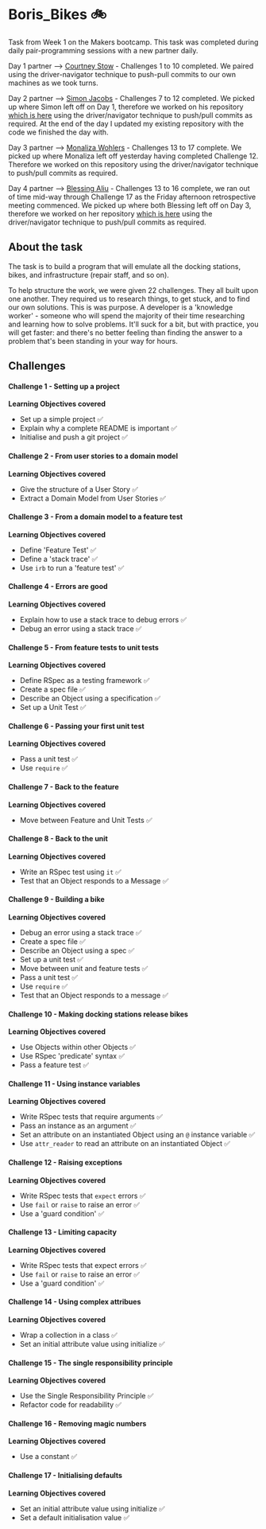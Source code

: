 # Boris_Bikes :bike:

Task from Week 1 on the Makers bootcamp. This task was completed during daily pair-programming sessions with a new partner daily.

Day 1 partner --> [Courtney Stow](https://github.com/Court534) - Challenges 1 to 10 completed. We paired using the driver-navigator technique to push-pull commits to our own machines as we took turns.

Day 2 partner --> [Simon Jacobs](https://github.com/smoni19) - Challenges 7 to 12 completed. We picked up where Simon left off on Day 1, therefore we worked on his repository [which is here](https://github.com/smoni19/Boris_Bikes/commits/main) using the driver/navigator technique to push/pull commits as required. At the end of the day I updated my existing repository with the code we finished the day with.

Day 3 partner --> [Monaliza Wohlers](https://github.com/monawoh) - Challenges 13 to 17 complete. We picked up where Monaliza left off yesterday having completed Challenge 12. Therefore we worked on this repository using the driver/navigator technique to push/pull commits as required.

Day 4 partner --> [Blessing Aliu](https://github.com/blessingaliu) - Challenges 13 to 16 complete, we ran out of time mid-way through Challenge 17 as the Friday afternoon retrospective meeting commenced. We picked up where both Blessing left off on Day 3, therefore we worked on her repository [which is here](https://github.com/blessingaliu/boris_bikes_1) using the driver/navigator technique to push/pull commits as required.

## About the task
The task is to build a program that will emulate all the docking stations, bikes, and infrastructure (repair staff, and so on).

To help structure the work, we were given 22 challenges. They all built upon one another. They required us to research things, to get stuck, and to find our own solutions. This is was purpose. A developer is a 'knowledge worker' - someone who will spend the majority of their time researching and learning how to solve problems. It'll suck for a bit, but with practice, you will get faster: and there's no better feeling than finding the answer to a problem that's been standing in your way for hours.

## Challenges
#### Challenge 1 - Setting up a project
**Learning Objectives covered**
- Set up a simple project  :white_check_mark:
- Explain why a complete README is important  :white_check_mark:
- Initialise and push a git project  :white_check_mark:

#### Challenge 2 - From user stories to a domain model
**Learning Objectives covered**
- Give the structure of a User Story  :white_check_mark:
- Extract a Domain Model from User Stories  :white_check_mark:

#### Challenge 3 - From a domain model to a feature test
**Learning Objectives covered**
- Define 'Feature Test'  :white_check_mark:
- Define a 'stack trace'  :white_check_mark:
- Use `irb` to run a 'feature test'  :white_check_mark:

#### Challenge 4 - Errors are good
**Learning Objectives covered**
- Explain how to use a stack trace to debug errors  :white_check_mark:
- Debug an error using a stack trace  :white_check_mark:

#### Challenge 5 - From feature tests to unit tests
**Learning Objectives covered**
- Define RSpec as a testing framework  :white_check_mark:
- Create a spec file  :white_check_mark:
- Describe an Object using a specification  :white_check_mark:
- Set up a Unit Test  :white_check_mark:

#### Challenge 6 - Passing your first unit test
**Learning Objectives covered**
- Pass a unit test  :white_check_mark:
- Use `require`  :white_check_mark:

#### Challenge 7 - Back to the feature
**Learning Objectives covered**
- Move between Feature and Unit Tests :white_check_mark:

#### Challenge 8 - Back to the unit
**Learning Objectives covered**
- Write an RSpec test using `it`  :white_check_mark:
- Test that an Object responds to a Message  :white_check_mark:

#### Challenge 9 - Building a bike
**Learning Objectives covered**
- Debug an error using a stack trace  :white_check_mark:
- Create a spec file  :white_check_mark:
- Describe an Object using a spec  :white_check_mark:
- Set up a unit test  :white_check_mark:
- Move between unit and feature tests  :white_check_mark:
- Pass a unit test  :white_check_mark:
- Use `require`  :white_check_mark:
- Test that an Object responds to a message  :white_check_mark:

#### Challenge 10 - Making docking stations release bikes
**Learning Objectives covered**
- Use Objects within other Objects  :white_check_mark:
- Use RSpec 'predicate' syntax  :white_check_mark:
- Pass a feature test  :white_check_mark:

#### Challenge 11 - Using instance variables
**Learning Objectives covered**
- Write RSpec tests that require arguments :white_check_mark:
- Pass an instance as an argument :white_check_mark:
- Set an attribute on an instantiated Object using an `@` instance variable :white_check_mark:
- Use `attr_reader` to read an attribute on an instantiated Object :white_check_mark:

#### Challenge 12 - Raising exceptions
**Learning Objectives covered**
- Write RSpec tests that `expect` errors :white_check_mark:
- Use `fail` or `raise` to raise an error :white_check_mark:
- Use a 'guard condition' :white_check_mark:

#### Challenge 13 - Limiting capacity
**Learning Objectives covered**
- Write RSpec tests that expect errors :white_check_mark:
- Use `fail` or `raise` to raise an error :white_check_mark:
- Use a 'guard condition' :white_check_mark:

#### Challenge 14 - Using complex attribues
**Learning Objectives covered**
- Wrap a collection in a class :white_check_mark:
- Set an initial attribute value using initialize :white_check_mark:

#### Challenge 15 - The single responsibility principle
**Learning Objectives covered**
- Use the Single Responsibility Principle :white_check_mark:
- Refactor code for readability :white_check_mark:

#### Challenge 16 - Removing magic numbers
**Learning Objectives covered**
- Use a constant :white_check_mark:

#### Challenge 17 - Initialising defaults
**Learning Objectives covered**
- Set an initial attribute value using initialize :white_check_mark:
- Set a default initialisation value :white_check_mark:
